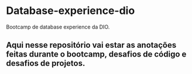 # Database-experience-dio
Bootcamp de database experience da DIO.

## Aqui nesse repositório vai estar as anotações feitas durante o bootcamp, desafios de código e desafios de projetos.

